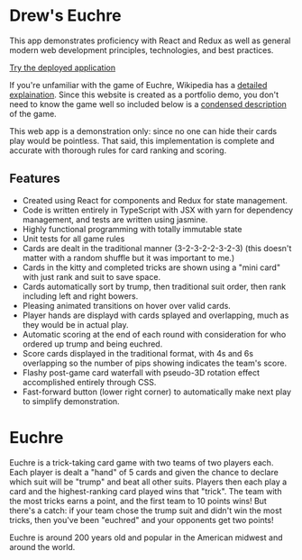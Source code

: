 # Drew's Euchre

This app demonstrates proficiency with React and Redux as well as general modern web development principles, technologies, and best practices.

[Try the deployed application](http://adbenson.net/portfolio/euchre)

If you're unfamiliar with the game of Euchre, Wikipedia has a [detailed explaination](https://en.wikipedia.org/wiki/Euchre).
Since this website is created as a portfolio demo, you don't need to know the game well so included below is a [condensed description](#Euchre) of the game.

This web app is a demonstration only: since no one can hide their cards play would be pointless.
That said, this implementation is complete and accurate with thorough rules for card ranking and scoring.

## Features

- Created using React for components and Redux for state management.
- Code is written entirely in TypeScript with JSX with yarn for dependency management, and tests are written using jasmine.
- Highly functional programming with totally immutable state
- Unit tests for all game rules
- Cards are dealt in the traditional manner (3-2-3-2-2-3-2-3) (this doesn't matter with a random shuffle but it was important to me.)
- Cards in the kitty and completed tricks are shown using a "mini card" with just rank and suit to save space.
- Cards automatically sort by trump, then traditional suit order, then rank including left and right bowers.
- Pleasing animated transitions on hover over valid cards.
- Player hands are displayd with cards splayed and overlapping, much as they would be in actual play.
- Automatic scoring at the end of each round with consideration for who ordered up trump and being euchred.
- Score cards displayed in the traditional format, with 4s and 6s overlapping so the number of pips showing indicates the team's score.
- Flashy post-game card waterfall with pseudo-3D rotation effect accomplished entirely through CSS.
- Fast-forward button (lower right corner) to automatically make next play to simplify demonstration.

# Euchre

Euchre is a trick-taking card game with two teams of two players each.
Each player is dealt a "hand" of 5 cards and given the chance to declare which suit will be "trump" and beat all other suits.
Players then each play a card and the highest-ranking card played wins that "trick".
The team with the most tricks earns a point, and the first team to 10 points wins!
But there's a catch: if your team chose the trump suit and didn't win the most tricks,
then you've been "euchred" and your opponents get two points!

Euchre is around 200 years old and popular in the American midwest and around the world.
